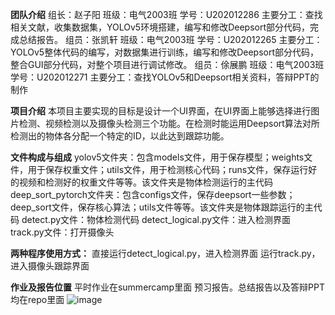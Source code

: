 **团队介绍**
组长：赵子阳 班级：电气2003班 学号：U202012286 主要分工：查找相关文献，收集数据集，YOLOv5环境搭建，编写和修改Deepsort部分代码，完成总结报告。
组员：张凯轩 班级：电气2003班 学号：U202012265 主要分工：YOLOv5整体代码的编写，对数据集进行训练，编写和修改Deepsort部分代码，整合GUI部分代码，对整个项目进行调试修改。
组员：俆展鹏 班级：电气2003班 学号：U202012271 主要分工：查找YOLOv5和Deepsort相关资料，答辩PPT的制作

**项目介绍**
本项目主要实现的目标是设计一个UI界面，在UI界面上能够选择进行图片检测、视频检测以及摄像头检测三个功能。在检测时能运用Deepsort算法对所检测出的物体各分配一个特定的ID，以此达到跟踪功能。

**文件构成与组成**
yolov5文件夹：包含models文件，用于保存模型；weights文件，用于保存权重文件；utils文件，用于检测核心代码；runs文件，保存运行好的视频和检测好的权重文件等等。该文件夹是物体检测运行的主代码
deep_sort_pytorch文件夹：包含configs文件，保存deepsort一些参数；deep_sort文件，保存核心算法；utils文件等等。该文件夹是物体跟踪运行的主代码
detect.py文件：物体检测代码
detect_logical.py文件：进入检测界面
track.py文件：打开摄像头

**两种程序使用方式：**
直接运行detect_logical.py，进入检测界面
运行track.py，进入摄像头跟踪界面

**作业及报告位置**
平时作业在summercamp里面
预习报告。总结报告以及答辩PPT均在repo里面
![image](https://user-images.githubusercontent.com/111260252/190394701-6fca33aa-cee3-4a45-9390-9253a923e19e.png)



